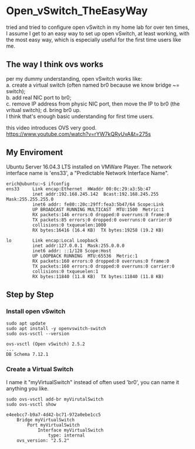 # Open_vSwitch_TheEasyWay  
tried and tried to configure open vSwitch in my home lab for over ten times, I assume I get to an easy way to set up open vSwitch, at least working, with the most easy way, which is especially useful for the first time users like me.  

## The way I think ovs works  
per my dummy understanding, open vSwitch works like:  
a. create a virtual switch (often named br0 because we know bridge ~= switch);  
b. add real NIC port to br0;  
c. remove IP address from physic NIC port, then move the IP to br0 (the vritual switch); 
d. bring br0 up.  
I think that's enough basic understanding for first time users.  

this video introduces OVS very good.  
https://www.youtube.com/watch?v=rYW7kQRyUvA&t=275s  

## My Enviroment  
Ubuntu Server 16.04.3 LTS installed on VMWare Player.
The network interface name is 'ens33', a "Predictable Network Interface Name".  
```
erich@ubuntu:~$ ifconfig
ens33     Link encap:Ethernet  HWaddr 00:0c:29:a3:5b:47
          inet addr:192.168.245.142  Bcast:192.168.245.255  Mask:255.255.255.0
          inet6 addr: fe80::20c:29ff:fea3:5b47/64 Scope:Link
          UP BROADCAST RUNNING MULTICAST  MTU:1500  Metric:1
          RX packets:146 errors:0 dropped:0 overruns:0 frame:0
          TX packets:85 errors:0 dropped:0 overruns:0 carrier:0
          collisions:0 txqueuelen:1000
          RX bytes:16416 (16.4 KB)  TX bytes:19258 (19.2 KB)

lo        Link encap:Local Loopback
          inet addr:127.0.0.1  Mask:255.0.0.0
          inet6 addr: ::1/128 Scope:Host
          UP LOOPBACK RUNNING  MTU:65536  Metric:1
          RX packets:160 errors:0 dropped:0 overruns:0 frame:0
          TX packets:160 errors:0 dropped:0 overruns:0 carrier:0
          collisions:0 txqueuelen:1
          RX bytes:11840 (11.8 KB)  TX bytes:11840 (11.8 KB)

```

## Step by Step 

### Install open vSwitch
```
sudo apt update
sudo apt install -y openvswitch-switch
sudo ovs-vsctl --version
```
    ovs-vsctl (Open vSwitch) 2.5.2
    ...
    DB Schema 7.12.1

### Create a Virtual Switch  
I name it "myVirtualSwitch" instead of often used 'br0', you can name it anything you like. 
```
sudo ovs-vsctl add-br myVirutalSwitch
sudo ovs-vsctl show
```
    e4eebcc7-b9a7-4d42-bc71-972a0ebe1cc5
        Bridge myVirtualSwitch
            Port myVirtualSwitch
                Interface myVirtualSwitch
                    type: internal
        ovs_version: "2.5.2"

### 
